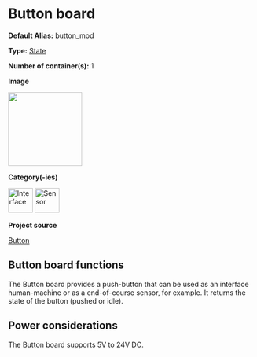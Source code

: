 # Button board
<div class="cust_sheet" markdown="1">
<p class="cust_sheet-title" markdown="1"><strong>Default Alias:</strong> button_mod</p>
<p class="cust_sheet-title" markdown="1"><strong>Type:</strong> <a href="/pages/high/containers_list/state.md">State</a></p>
<p class="cust_sheet-title" markdown="1"><strong>Number of container(s):</strong> 1</p>
<p class="cust_sheet-title" markdown="1"><strong>Image</strong></p>
<p class="cust_indent" markdown="1"><img height="150" src="{{img_path}}/button-container.png"></p>
<p class="cust_sheet-title" markdown="1"><strong>Category(-ies)</strong></p>
<p class="cust_indent" markdown="1">
<img height="50" src="{{img_path}}/sticker-interface.png" title="Interface">
<img height="50" src="{{img_path}}/sticker-sensor.png" title="Sensor">
</p>
<p class="cust_sheet-title" markdown="1"><strong>Project source </strong></p>
<a class="github-button" data-size="large" aria-label="Star Luos-io/Luos on GitHub" href="https://github.com/Luos-io/Examples/tree/master/Projects/Button" target="_blank">Button</a>
</div>


## Button board functions
The Button board provides a push-button that can be used as an interface human-machine or as a end-of-course sensor, for example. It returns the state of the button (pushed or idle).

## Power considerations
The Button board supports 5V to 24V DC.


